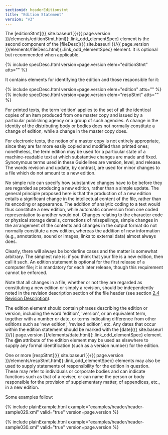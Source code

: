 ```yaml
---
sectionid: headerEditionstmt
title: "Edition Statement"
version: "v3"
---
```




The [editionStmt]({{ site.baseurl }}/{{ page.version }}/elements/editionStmt.html){:.link_odd_elementSpec} element is the second component of the [fileDesc]({{ site.baseurl }}/{{ page.version }}/elements/fileDesc.html){:.link_odd_elementSpec} element. It is optional but recommended when applicable.



{% include specDesc.html version=page.version elem="editionStmt" atts="" %}



It contains elements for identifying the edition and those responsible for it:



{% include specDesc.html version=page.version elem="edition" atts="" %}
{% include specDesc.html version=page.version elem="respStmt" atts="" %}



For printed texts, the term ‘edition’ applies to the set of all the
identical copies of an item produced from one master copy and issued by a particular
publishing agency or a group of such agencies. A change in the identity of the distributing
body or bodies does not normally constitute a change of edition, while a change in
the
master copy does.

For electronic texts, the notion of a <span class="mentioned">master copy</span> is not entirely
appropriate, since they are far more easily copied and modified than printed ones;
nonetheless, the term edition may be used for a particular state of a machine-readable
text
at which substantive changes are made and fixed. Synonymous terms used in these Guidelines
are <span class="mentioned">version</span>, <span class="mentioned">level</span>, and
<span class="mentioned">release</span>. The words <span class="mentioned">revision</span> and
<span class="mentioned">update</span>, by contrast, are used for minor changes to a file which do
not amount to a new edition.

No simple rule can specify how substantive changes have to be before they are regarded
as
producing a new edition, rather than a simple update. The general principle proposed
here is
that the production of a new edition entails a significant change in the intellectual
content of the file, rather than its encoding or appearance. The addition of analytic
coding
to a text would thus constitute a new edition, while automatic conversion from one
coded
representation to another would not. Changes relating to the character code or physical
storage details, corrections of misspellings, simple changes in the arrangement of
the
contents and changes in the output format do not normally constitute a new edition,
whereas
the addition of new information (e.g., annotations, sound or images, links to external
data)
almost always does.

Clearly, there will always be borderline cases and the matter is somewhat arbitrary.
The
simplest rule is: if you think that your file is a new edition, then call it such.
An
edition statement is optional for the first release of a computer file; it is mandatory
for
each later release, though this requirement cannot be enforced.

Note that all changes in a file, whether or not they are regarded as constituting
a new
edition or simply a revision, should be independently noted in the revision description
section of the file header (see section <a class="link_ptr" title="Revision Description" href="{{ site.baseurl }}/{{ page.version }}/guidelines/header.html#headerRevisionDescription">2.4 Revision Description</a>).

The edition element should contain phrases describing the edition or version, including
the
word 'edition', 'version', or an equivalent term, together with a number or date,
or terms
indicating difference from other editions such as 'new edition', 'revised edition',
etc. Any
dates that occur within the edition statement should be marked with the [date]({{ site.baseurl }}/{{ page.version }}/elements/date.html){:.link_odd_elementSpec} element. The **@n** attribute of the edition element may be used as
elsewhere to supply any formal identification (such as a version number) for the
edition.

One or more [respStmt]({{ site.baseurl }}/{{ page.version }}/elements/respStmt.html){:.link_odd_elementSpec} elements may also be used to supply statements
of responsibility for the edition in question. These may refer to individuals or corporate
bodies and can indicate functions such as that of a reviser, or can name the person
or body
responsible for the provision of supplementary matter, of appendices, etc., in a new
edition.

Some examples follow:

{% include plainExample.html example="examples/header/header-sample029.xml" valid="true" version=page.version %}

{% include plainExample.html example="examples/header/header-sample030.xml" valid="true" version=page.version %}


